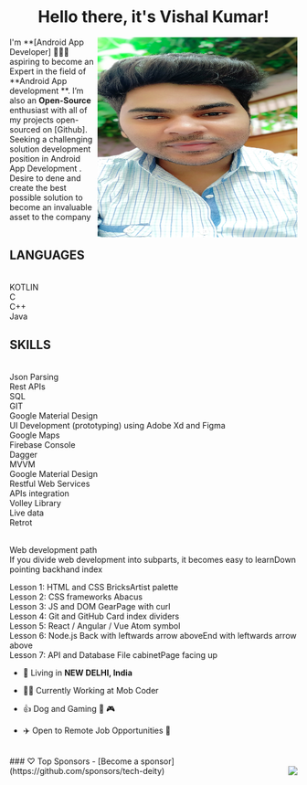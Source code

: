 <h1 align="center"> Hello there, it's Vishal Kumar!</h1>


<img align="right" src="https://github.com/tech-deity/kotlin-basic/blob/main/157375116_293858125410250_4805920869720122906_o.jpg" height="350" width="350" />


I'm **[Android  App Developer] 👨🏻‍💻 aspiring to become an Expert in the field of **Android App  development **. I’m also an **Open-Source** enthusiast with all of my projects open-sourced on [Github]. Seeking a challenging solution
development position in Android App Development . Desire to dene and create the best possible
solution to become an invaluable asset to the company
<br/>
<br/>
<h2> LANGUAGES </h2><br/>
KOTLIN<br/>
C <br/>
C++ <br/>
Java <br/>

<h2> SKILLS  </h2> <br/>
Json Parsing <br/>
Rest APIs <br/>
SQL <br/>
GIT <br/>
Google Material Design <br/>
UI Development (prototyping) using Adobe Xd and Figma <br/>
Google Maps <br/>
Firebase Console <br/>
Dagger <br/>
MVVM <br/>
Google Material Design <br/>
Restful Web Services <br/>
APIs integration <br/>
Volley Library <br/>
Live data <br/>
Retrot <br/>


<br/> 

Web development path <br/>
If you divide web development into subparts, it becomes easy to learnDown pointing backhand index<br/>

Lesson 1: HTML and CSS BricksArtist palette <br/>
Lesson 2: CSS frameworks Abacus <br/>
Lesson 3: JS and DOM GearPage with curl <br/>
Lesson 4: Git and GitHub Card index dividers <br/>
Lesson 5: React / Angular / Vue Atom symbol <br/>
Lesson 6: Node.js Back with leftwards arrow aboveEnd with leftwards arrow above <br/>
Lesson 7: API and Database File cabinetPage facing up <br/>

- 🗼 Living in **NEW DELHI, India**

- 👨‍💻 Currently Working at Mob Coder
- 👍 Dog and Gaming 🐶 🎮
- ✈️ Open to Remote Job Opportunities 🍻
<br/>
### ♡ Top Sponsors
- [Become a sponsor](https://github.com/sponsors/tech-deity)
<img src="https://komarev.com/ghpvc/?username=wasabeef&color=blue&style=flat-square&label=visitors" align="right" />
